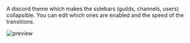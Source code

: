 A discord theme which makes the sidebars (guilds, channels, users) collapsible. You can edit which ones are enabled and the speed of the transitions.

![preview](https://github.com/Fibes1/discord-collapse/assets/75185623/0eb03aa1-7233-4dc1-afda-b9c5446cefc7)
